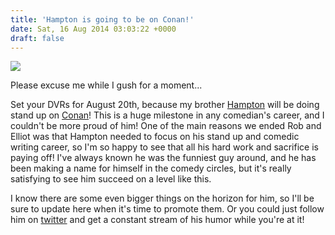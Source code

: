```yaml
---
title: 'Hampton is going to be on Conan!'
date: Sat, 16 Aug 2014 03:03:22 +0000
draft: false
---
```


![](/img/hampton-conan.png)

Please excuse me while I gush for a moment...

Set your DVRs for August 20th, because my brother [Hampton](http://www.hamptonyount.com) will be doing stand up on [Conan](http://teamcoco.com/schedule)! This is a huge milestone in any comedian's career, and I couldn't be more proud of him! One of the main reasons we ended Rob and Elliot was that Hampton needed to focus on his stand up and comedic writing career, so I'm so happy to see that all his hard work and sacrifice is paying off! I've always known he was the funniest guy around, and he has been making a name for himself in the comedy circles, but it's really satisfying to see him succeed on a level like this.

I know there are some even bigger things on the horizon for him, so I'll be sure to update here when it's time to promote them. Or you could just follow him on [twitter](https://twitter.com/Hamptonyount) and get a constant stream of his humor while you're at it!
